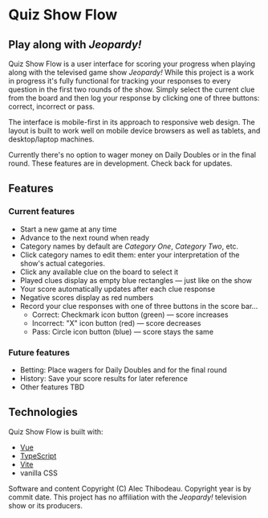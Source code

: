 # Quiz Show Flow

## Play along with *Jeopardy!*

Quiz Show Flow is a user interface for scoring your progress when playing along with the televised game show *Jeopardy!* While this project is a work in progress it's fully functional for tracking your responses to every question in the first two rounds of the show. Simply select the current clue from the board and then log your response by clicking one of three buttons: correct, incorrect or pass.

The interface is mobile-first in its approach to responsive web design. The layout is built to work well on mobile device browsers as well as tablets, and desktop/laptop machines.

Currently there's no option to wager money on Daily Doubles or in the final round. These features are in development. Check back for updates.

## Features

### Current features
- Start a new game at any time
- Advance to the next round when ready
- Category names by default are *Category One*, *Category Two*, etc.
- Click category names to edit them: enter your interpretation of the show's actual categories.
- Click any available clue on the board to select it
- Played clues display as empty blue rectangles &mdash; just like on the show
- Your score automatically updates after each clue response
- Negative scores display as red numbers
- Record your clue responses with one of three buttons in the score bar&hellip;
  - Correct: Checkmark icon button (green) &mdash; score increases
  - Incorrect: "X" icon button (red) &mdash; score decreases
  - Pass: Circle icon button (blue) &mdash; score stays the same

### Future features
- Betting: Place wagers for Daily Doubles and for the final round
- History: Save your score results for later reference
- Other features TBD

## Technologies

Quiz Show Flow is built with:
- [Vue](https://vuejs.org/)
- [TypeScript](https://www.typescriptlang.org/)
- [Vite](https://vite.dev/)
- vanilla CSS

Software and content Copyright (C) Alec Thibodeau. Copyright year is by commit date. This project has no affiliation with the *Jeopardy!* television show or its producers.